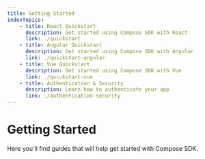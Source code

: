 ```yaml
---
title: Getting Started
indexTopics:
    - title: React Quickstart
      description: Get started using Compose SDK with React
      link: ./quickstart
    - title: Angular Quickstart
      description: Get started using Compose SDK with Angular
      link: ./quickstart-angular
    - title: Vue Quickstart
      description: Get started using Compose SDK with Vue
      link: ./quickstart-vue
    - title: Authentication & Security
      description: Learn how to authenticate your app
      link: ./authentication-security
---
```


# Getting Started

Here you'll find guides that will help get started with Compose SDK.

<SectionIndex />
